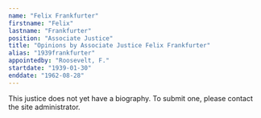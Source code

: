 ```yaml
---
name: "Felix Frankfurter"
firstname: "Felix"
lastname: "Frankfurter"
position: "Associate Justice"
title: "Opinions by Associate Justice Felix Frankfurter"
alias: "1939frankfurter"
appointedby: "Roosevelt, F."
startdate: "1939-01-30"
enddate: "1962-08-28"
---
```

This justice does not yet have a biography. To submit one, please contact the site administrator.
